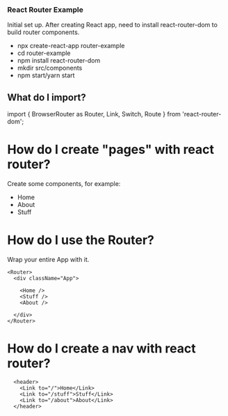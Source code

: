 ### React Router Example
Initial set up. After creating React app, need to install react-router-dom to build router components.

- npx create-react-app router-example
- cd router-example
- npm install react-router-dom
- mkdir src/components
- npm start/yarn start

## What do I import?

import { 
  BrowserRouter as Router,
  Link,
  Switch,
  Route
 } from 'react-router-dom';

# How do I create "pages" with react router?
   Create some components, for example:

* Home
* About
* Stuff

# How do I use the Router?
Wrap your entire App with it.

    <Router>
      <div className="App">

        <Home />
        <Stuff />
        <About />

      </div>
    </Router>
# How do I create a nav with react router?
      <header>
        <Link to="/">Home</Link>
        <Link to="/stuff">Stuff</Link>
        <Link to="/about">About</Link>
      </header>
